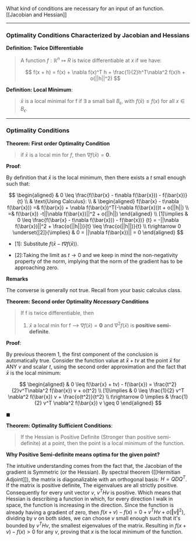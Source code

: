 What kind of conditions are necessary for an input of an function. 
[[Jacobian and Hessian]]


---
### **Optimality Conditions Characterized by Jacobian and Hessians**

**Definition: Twice Differentiable**

> A function $f: \mathbb R^n\mapsto R$ is twice differentiable at $x$ if we have: 
> 
> $$
> f(x + h) = f(x) + \nabla f(x)^T h + \frac{1}{2}h^T\nabla^2 f(x)h + o(||h||^2)
> $$

**Definition: Local Minimum**: 
> $\bar{x}$ is a local minimal for f if $\exists$ a small ball $B_\epsilon$, with $f(\bar{x}) \leq  f(x)$ for all $x\in B_\epsilon$. 


---
### **Optimality Conditions**

**Theorem: First order Optimality Condition**
> if $\bar{x}$ is a local min for $f$, then $\nabla f(\bar{x}) = \mathbf{0}$. 

**Proof**: 

By definition that $\bar{x}$ is the local minimum, then there exists a $t$ small enough such that: 

$$
\begin{aligned}
    & 0 \leq \frac{f(\bar{x} - t\nabla f(\bar{x})) - f(\bar{x})}{t}
    \\
	& \text{Using Calculus}: 
    \\ &
    \begin{aligned}
        f(\bar{x} - t\nabla f(\bar{x}))
        =&
         f(\bar{x}) + \nabla f(\bar{x})^T(-\nabla f(\bar{x}))t + o(||h||)
        \\
        =& f(\bar{x}) -t||\nabla f(\bar{x})||^2 + o(||h||)   
    \end{aligned}
    \\
    [1]\implies 
    &
    0
    \leq
    \frac{f(\bar{x} - t\nabla f(\bar{x})) - f(\bar{x})}
    {t}
    =
    -||\nabla f(\bar{x})||^2 + \frac{o(||h||)}{t} \leq \frac{o(||h||)}{t}
    \\
    t\rightarrow 0 \underset{[2]}{\implies} & 
    0 = ||\nabla f(\bar{x})|| = 0
\end{aligned}
$$

* \[1\]: Substitute $f(\bar x - t \nabla f(\bar x))$. 

* \[2\]:Taking the limit as $t\rightarrow 0$ and we keep in mind the non-negativity property of the norm, implying that the norm of the gradient has to be approaching zero. 

**Remarks**

The converse is generally not true. Recall from your basic calculus class. 

**Theorem: Second order Optimality _Necessary_ Conditions**

> If f is twice differentiable, then
> 1. $\bar{x}$ a local min for f --> $\nabla f(\bar{x}) = \mathbf{0}$ and $\nabla^2 f(\bar{x})$ is **positive semi-definite**. 

**Proof**: 

By previous theorem 1, the first component of the conclusion is automatically true. Consider the function value at $\bar x + tv$ at the point $\bar x$ for ANY $v$ and scalar $t$, using the second order approximation and the fact that $\bar x$ is the local minimum:

$$
\begin{aligned}
    & 0 \leq f(\bar{x} + tv) - f(\bar{x}) = \frac{t^2}{2}v^T\nabla^2 f(\bar{x}) v + o(t^2)
    \\
    [1]\implies
    & 0 \leq \frac{1}{2} v^T \nabla^2 f(\bar{x}) v + \frac{o(t^2)}{t^2}
    \\
    t\rightarrow 0 \implies &
    \frac{1}{2} v^T \nabla^2 f(\bar{x}) v \geq 0
\end{aligned}
$$

$\blacksquare$

**Theorem: Optimality Sufficient Conditions**:
> If the Hessian is Positive Definite (Stronger than positive semi-definite) at a point, then the point is a local minimum of the function. 

**Why Positive Semi-definite means optima for the given point?**


The intuitive understanding comes from the fact that, the Jacobian of the gradient is Symmetric (or the Hessian). By spectral theorem ([[Hermitian Adjoint]]), the matrix is diagonalizable with an orthogonal basis: $H = QDQ^T$. If the matrix is positive definite, The eigenvalues are all strictly positive. Consequently for every unit vector $v$, $v^THv$ is positive. Which means that Hessian is describing a function in which, for every direction I walk in space, the function is increasing in the direction. Since the function is already having a gradient of zero, then $f(x +v)- f(x) = 0 + v^THv + o(\Vert v\Vert^2)$, dividing by $v$ on both sides, we can choose $v$ small enough such that it's bounded by $v^THv$, the smallest eigenvalues of the matrix. Resulting in $f(x + v) - f(x) > 0$ for any $v$, proving that $x$ is the local minimum of the function. 



